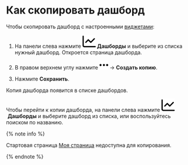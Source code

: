# Как скопировать дашборд

Чтобы скопировать дашборд с настроенными [виджетами](widgets.md):

1. На панели слева нажмите ![](../../_assets/tracker/svg/dashboards.svg)&nbsp;**Дашборды** и выберите из списка нужный дашборд. Откроется страница дашборда.

1. В правом верхнем углу нажмите ![](../../_assets/tracker/svg/actions.svg) → **Создать копию**.

1. Нажмите **Сохранить**.

Копия дашборда появится в списке дашбордов.

Чтобы перейти к копии дашборда, на панели слева нажмите ![](../../_assets/tracker/svg/dashboards.svg)&nbsp;**Дашборды** и выберите дашборд из списка, или воспользуйтесь поиском по названию.

{% note info %}

Стартовая страница [Моя страница](startpage.md#my-page) недоступна для копирования.

{% endnote %}
